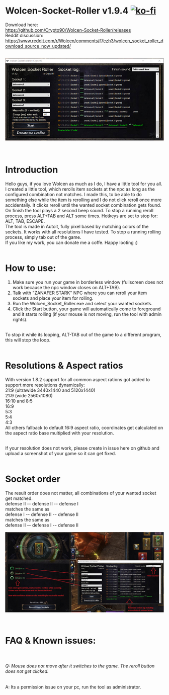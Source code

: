 # Wolcen-Socket-Roller v1.9.4 [![ko-fi](https://www.ko-fi.com/img/githubbutton_sm.svg)](https://ko-fi.com/K3K314GUP)
Download here:
<br/>
https://github.com/Crypto90/Wolcen-Socket-Roller/releases
<br/>
Reddit discussion:
<br/>
https://www.reddit.com/r/Wolcen/comments/f7ezh3/wolcen_socket_roller_download_source_now_updated/
<br/>
<br/>

![Image of Yaktocat](https://raw.githubusercontent.com/Crypto90/Wolcen-Socket-Roller/master/Screenshots/screenshot_1.9.2.png)
<br/>
<br/>
<br/>
# Introduction
Hello guys, if you love Wolcen as much as I do, I have a little tool for you all.
<br/>
I created a little tool, which rerolls item sockets at the npc as long as the configured combination not matches. I made this, to be able to do something else while the item is rerolling and I do not click reroll once more accidentally. It clicks reroll until the wanted socket combination gets found. On finish the tool plays a 2 second beep sound.
To stop a running reroll process, press ALT+TAB and ALT some times. Hotkeys are set to stop for: ALT, TAB, ESCAPE.
<br/>
The tool is made in Autoit, fully pixel based by matching colors of the sockets. It works with all resolutions I have tested. To stop a running rolling process, simply tab out of the game.
<br/>
If you like my work, you can donate me a coffe. Happy looting :)
<br/>
<br/>
# How to use:
1. Make sure you run your game in borderless window (fullscreen does not work because the npc window closes on ALT+TAB).
2. Talk with "ZANAFER STARK" NPC where you can reroll your item sockets and place your item for rolling.
3. Run the Wolcen_Socket_Roller.exe and select your wanted sockets.
4. Click the Start button, your game will automatically come to foreground and it starts rolling (if your mouse is not moving, run the tool with admin rights).
<br/>
To stop it while its looping, ALT-TAB out of the game to a different program, this will stop the loop.
<br/>
<br/>

# Resolutions & Aspect ratios
With version 1.8.2 support for all common aspect rations got added to support more resolutions dynamically:
<br/>
21:9 (ultrawide 3440x1440 and 5120x1440)<br/>
21:9 (wide 2560x1080)  <br/>
16:10 and 8:5<br/>
16:9<br/>
5:3<br/>
5:4<br/>
4:3<br/>
All others fallback to default 16:9 aspect ratio, coordinates get calculated on the aspect ratio base multiplied with your resolution.
<br/>
<br/>

If your resolution does not work, please create in issue here on github and upload a screenshot of your game so it can get fixed.
<br/>
<br/>

# Socket order
The result order does not matter, all combinations of your wanted socket get matched.
<br/>
defense II -- defense II -- defense I
<br/>
matches the same as
<br/>
defense I -- defense II -- defense II
<br/>
matches the same as
<br/>
defense II -- defense I -- defense II
<br/>

![Image of Yaktocat](https://raw.githubusercontent.com/Crypto90/Wolcen-Socket-Roller/master/Screenshots/screenshot_ingame_1.9.2_area_scan.jpg)

<br/>

# FAQ & Known issues:
<br/>

###### Q: Mouse does not move after it switches to the game. The reroll button does not get clicked.
A: Its a permission issue on your pc, run the tool as administrator.
<br/>


